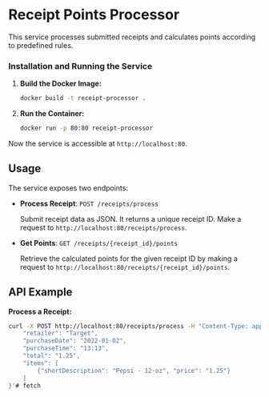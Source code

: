 # Receipt Points Processor

This service processes submitted receipts and calculates points according to predefined rules.

### Installation and Running the Service

1. **Build the Docker Image:**

    ```sh
    docker build -t receipt-processor .
    ```

2. **Run the Container:**

    ```sh
    docker run -p 80:80 receipt-processor
    ```

Now the service is accessible at `http://localhost:80`.

## Usage

The service exposes two endpoints:

- **Process Receipt**: `POST /receipts/process`
  
  Submit receipt data as JSON. It returns a unique receipt ID. Make a request to `http://localhost:80/receipts/process`.

- **Get Points**: `GET /receipts/{receipt_id}/points`
  
  Retrieve the calculated points for the given receipt ID by making a request to `http://localhost:80/receipts/{receipt_id}/points`.

## API Example

**Process a Receipt:**

```sh
curl -X POST http://localhost:80/receipts/process -H "Content-Type: application/json" -d '{
    "retailer": "Target",
    "purchaseDate": "2022-01-02",
    "purchaseTime": "13:13",
    "total": "1.25",
    "items": [
        {"shortDescription": "Pepsi - 12-oz", "price": "1.25"}
    ]
}'# fetch
